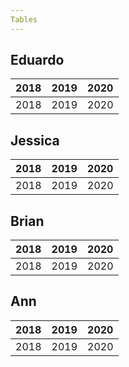 ```yaml
---
Tables
---
```


## Eduardo
| 2018 | 2019 | 2020 |
|---|---|---|
| 2018 | 2019 | 2020 |

## Jessica
| 2018 | 2019 | 2020 |
|---|---|---|
| 2018 | 2019 | 2020 |

## Brian
| 2018 | 2019 | 2020 |
|---|---|---|
| 2018 | 2019 | 2020 |

## Ann
| 2018 | 2019 | 2020 |
|---|---|---|
| 2018 | 2019 | 2020 |


